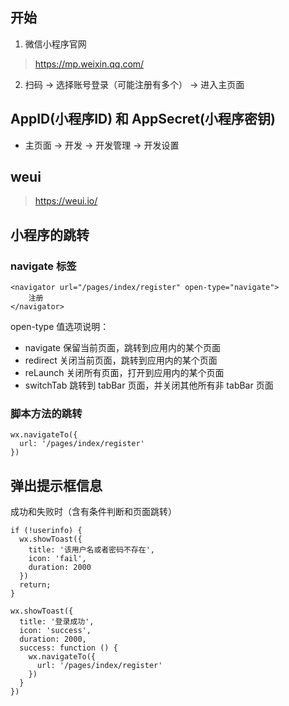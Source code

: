 
## 开始

1. 微信小程序官网
  > https://mp.weixin.qq.com/


2. 扫码 -> 选择账号登录（可能注册有多个）
-> 进入主页面



## AppID(小程序ID) 和 AppSecret(小程序密钥)	

- 主页面 -> 开发 -> 开发管理 -> 开发设置


## weui
> https://weui.io/


## 小程序的跳转

### navigate 标签

```
<navigator url="/pages/index/register" open-type="navigate">
    注册
</navigator>

```

open-type 值选项说明：

- navigate 保留当前页面，跳转到应用内的某个页面
- redirect 关闭当前页面，跳转到应用内的某个页面
- reLaunch 关闭所有页面，打开到应用内的某个页面
- switchTab 跳转到 tabBar 页面，并关闭其他所有非 tabBar 页面


### 脚本方法的跳转

```
wx.navigateTo({
  url: '/pages/index/register'
})

```


## 弹出提示框信息

成功和失败时（含有条件判断和页面跳转）

```
if (!userinfo) {
  wx.showToast({
    title: '该用户名或者密码不存在',
    icon: 'fail',
    duration: 2000
  })
  return;
}

wx.showToast({
  title: '登录成功',
  icon: 'success',
  duration: 2000,
  success: function () {
    wx.navigateTo({
      url: '/pages/index/register'
    })
  }
})

```

